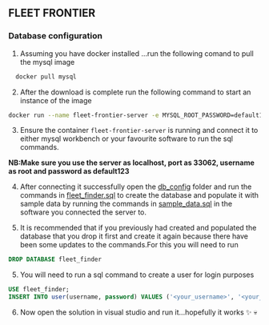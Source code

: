 ## FLEET FRONTIER
### Database configuration
1. Assuming you have docker installed ...run the following comand to pull the mysql image
```bash
  docker pull mysql
```
2. After the download is complete run the following command to start an instance of the image
```bash
docker run --name fleet-frontier-server -e MYSQL_ROOT_PASSWORD=default123 -p 33062:3306 -d mysql
```
3. Ensure the container ``fleet-frontier-server`` is running and connect it to either mysql workbench or your favourite software to run the sql commands.

 **NB:Make sure you use the server as localhost, port as 33062, username as root and password as default123**


4. After connecting it successfully open the [db_config](./db_config/) folder and run the commands in [fleet_finder.sql](./db_config/fleet_finder.sql) to create the database and populate it with sample data by running the commands in [sample_data.sql](./db_config/sample_data.sql) in the software you connected the server to.

5. It is recommended that if you previously had created and populated the database that you drop it first and create it again because there have been some updates to the commands.For this you will need to run
```sql
DROP DATABASE fleet_finder
```

5. You will need to run a sql command to create a user for login purposes
```sql
USE fleet_finder;
INSERT INTO user(username, password) VALUES ('<your_username>', '<your_password>');
``` 
6. Now open the solution in visual studio and run it...hopefully it works :sparkles: &#x1F480;